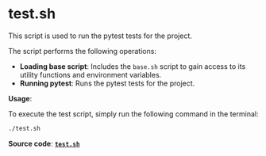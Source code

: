 # test.sh

This script is used to run the pytest tests for the project.

The script performs the following operations:

- **Loading base script**: Includes the `base.sh` script to gain access to its utility functions and environment variables.
- **Running pytest**: Runs the pytest tests for the project.

**Usage**:

To execute the test script, simply run the following command in the terminal:

```sh
./test.sh
```

**Source code**: [**`test.sh`**](../../scripts/test.sh)
